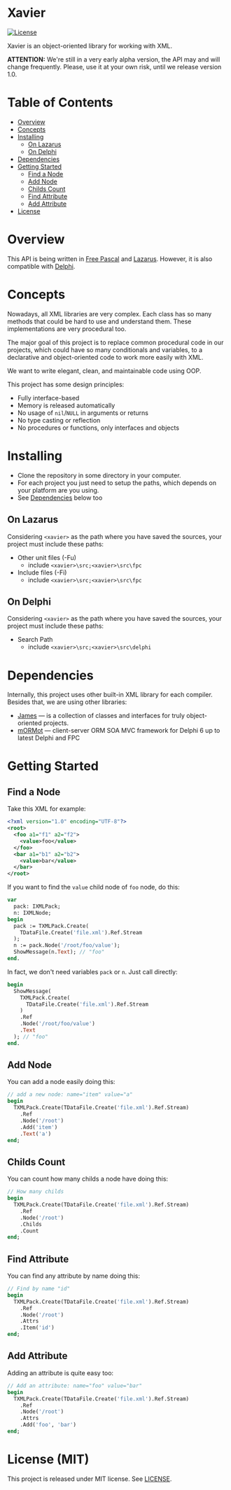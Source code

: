 # Xavier

[![License](https://img.shields.io/badge/license-MIT-green.svg)](https://github.com/mdbs99/xavier/blob/master/README.md)

Xavier is an object-oriented library for working with XML.

**ATTENTION:** We're still in a very early alpha version, the API may and will change frequently. Please, use it at your own risk, until we release version 1.0.

# Table of Contents

- [Overview](#overview)
- [Concepts](#concepts)
- [Installing](#installing)
  - [On Lazarus](#on-lazarus)
  - [On Delphi](#on-delphi)
- [Dependencies](#dependencies)
- [Getting Started](#getting-started)
  - [Find a Node](#find-a-node)
  - [Add Node](#add-node)
  - [Childs Count](#childs-count)
  - [Find Attribute](#find-attribute)
  - [Add Attribute](#add-attribute)
- [License](#license)

# Overview

This API is being written in [Free Pascal](https://freepascal.org/) and [Lazarus](http://www.lazarus-ide.org/). However, it is also compatible with [Delphi](https://www.embarcadero.com/products/delphi).

# Concepts

Nowadays, all XML libraries are very complex. Each class has so many methods that could be hard to use and understand them. These implementations are very procedural too.

The major goal of this project is to replace common procedural code in our projects, which could have so many conditionals and variables, to a declarative and object-oriented code to work more easily with XML.

We want to write elegant, clean, and maintainable code using OOP.

This project has some design principles:

* Fully interface-based
* Memory is released automatically
* No usage of `nil`/`NULL` in arguments or returns
* No type casting or reflection
* No procedures or functions, only interfaces and objects

# Installing

- Clone the repository in some directory in your computer.
- For each project you just need to setup the paths, which depends on your platform are you using.
- See [Dependencies](#dependencies) below too

## On Lazarus

Considering `<xavier>` as the path where you have saved the sources, your project must include these paths:

- Other unit files (-Fu)
  - include `<xavier>\src;<xavier>\src\fpc`
- Include files (-Fi)
  - include `<xavier>\src;<xavier>\src\fpc`

## On Delphi

Considering `<xavier>` as the path where you have saved the sources, your project must include these paths:

- Search Path
  - include `<xavier>\src;<xavier>\src\delphi`

# Dependencies

Internally, this project uses other built-in XML library for each compiler.
Besides that, we are using other libraries:

- [James](https://github.com/mdbs99/james) — is a collection of classes and interfaces for truly object-oriented projects.
- [mORMot](https://github.com/synopse/mORMot) — client-server ORM SOA MVC framework for Delphi 6 up to latest Delphi and FPC

# Getting Started

## Find a Node

Take this XML for example:

```xml
<?xml version="1.0" encoding="UTF-8"?>
<root>
  <foo a1="f1" a2="f2">
    <value>foo</value>
  </foo>
  <bar a1="b1" a2="b2">
    <value>bar</value>
  </bar>
</root>
```

If you want to find the `value` child node of `foo` node, do this:

```pascal
var
  pack: IXMLPack;
  n: IXMLNode;
begin
  pack := TXMLPack.Create(
    TDataFile.Create('file.xml').Ref.Stream
  );
  n := pack.Node('/root/foo/value');
  ShowMessage(n.Text); // "foo"
end.
```

In fact, we don't need variables `pack` or `n`. Just call directly:

```pascal
begin
  ShowMessage(
    TXMLPack.Create(
      TDataFile.Create('file.xml').Ref.Stream
    )
    .Ref
    .Node('/root/foo/value')
    .Text
  ); // "foo"
end.
```


## Add Node

You can add a node easily doing this:

```pascal
// add a new node: name="item" value="a"
begin
  TXMLPack.Create(TDataFile.Create('file.xml').Ref.Stream)
    .Ref
    .Node('/root')
    .Add('item')
    .Text('a')
end;
```

## Childs Count

You can count how many childs a node have doing this:

```pascal
// How many childs
begin
  TXMLPack.Create(TDataFile.Create('file.xml').Ref.Stream)
    .Ref
    .Node('/root')
    .Childs
    .Count
end;
```

## Find Attribute

You can find any attribute by name doing this:

```pascal
// Find by name "id"
begin
  TXMLPack.Create(TDataFile.Create('file.xml').Ref.Stream)
    .Ref
    .Node('/root')
    .Attrs
    .Item('id')
end;
```

## Add Attribute

Adding an attribute is quite easy too:

```pascal
// Add an attribute: name="foo" value="bar"
begin
  TXMLPack.Create(TDataFile.Create('file.xml').Ref.Stream)
    .Ref
    .Node('/root')
    .Attrs
    .Add('foo', 'bar')
end;
```

# License (MIT)

This project is released under MIT license. See [LICENSE](LICENSE).
